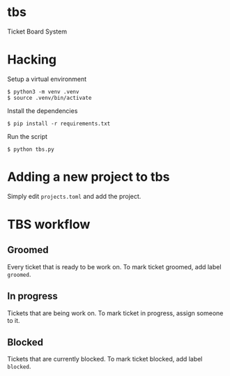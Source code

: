 # tbs
Ticket Board System

# Hacking

Setup a virtual environment

```
$ python3 -m venv .venv
$ source .venv/bin/activate
```

Install the dependencies

```
$ pip install -r requirements.txt
```

Run the script

```
$ python tbs.py
```

# Adding a new project to tbs

Simply edit `projects.toml` and add the project.

# TBS workflow

## Groomed

Every ticket that is ready to be work on. To mark ticket groomed, add label `groomed`.

## In progress

Tickets that are being work on. To mark ticket in progress, assign someone to it.

## Blocked

Tickets that are currently blocked. To mark ticket blocked, add label `blocked`.
